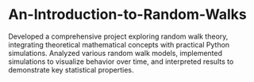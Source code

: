 # An-Introduction-to-Random-Walks
Developed a comprehensive project exploring random walk theory, integrating theoretical mathematical concepts with practical Python simulations. Analyzed various random walk models, implemented simulations to visualize behavior over time, and interpreted results to demonstrate key statistical properties.
